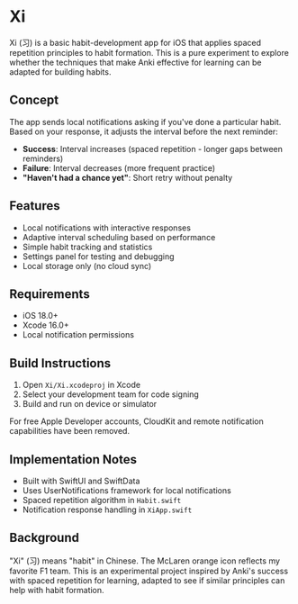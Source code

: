 # Xi

Xi (习) is a basic habit-development app for iOS that applies spaced repetition principles to habit formation. This is a pure experiment to explore whether the techniques that make Anki effective for learning can be adapted for building habits.

## Concept

The app sends local notifications asking if you've done a particular habit. Based on your response, it adjusts the interval before the next reminder:

- **Success**: Interval increases (spaced repetition - longer gaps between reminders)
- **Failure**: Interval decreases (more frequent practice)
- **"Haven't had a chance yet"**: Short retry without penalty

## Features

- Local notifications with interactive responses
- Adaptive interval scheduling based on performance
- Simple habit tracking and statistics
- Settings panel for testing and debugging
- Local storage only (no cloud sync)

## Requirements

- iOS 18.0+
- Xcode 16.0+
- Local notification permissions

## Build Instructions

1. Open `Xi/Xi.xcodeproj` in Xcode
2. Select your development team for code signing
3. Build and run on device or simulator

For free Apple Developer accounts, CloudKit and remote notification capabilities have been removed.

## Implementation Notes

- Built with SwiftUI and SwiftData
- Uses UserNotifications framework for local notifications
- Spaced repetition algorithm in `Habit.swift`
- Notification response handling in `XiApp.swift`

## Background

"Xi" (习) means "habit" in Chinese. The McLaren orange icon reflects my favorite F1 team. This is an experimental project inspired by Anki's success with spaced repetition for learning, adapted to see if similar principles can help with habit formation.